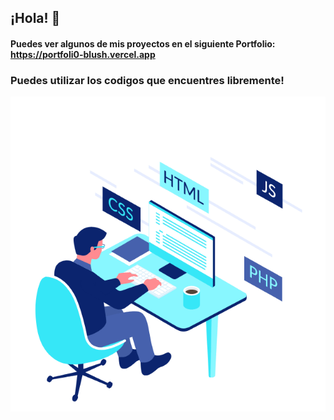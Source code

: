 ## ¡Hola! 🚀

#### Puedes ver algunos de mis proyectos en el siguiente Portfolio: https://portfoli0-blush.vercel.app
### Puedes utilizar los codigos que encuentres libremente!
![](img/typing.gif)
